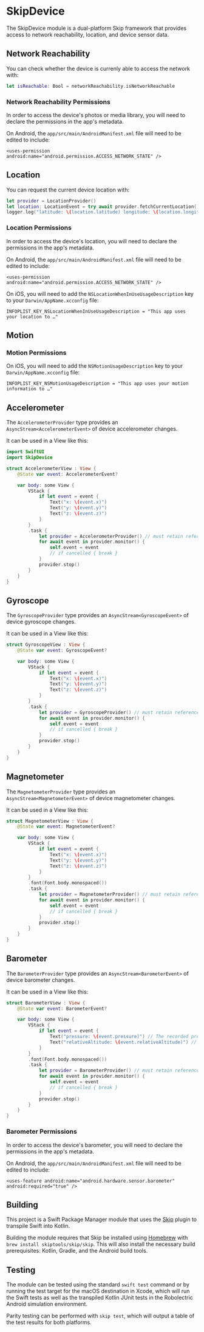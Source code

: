 # SkipDevice

The SkipDevice module is a dual-platform Skip framework that provides access to 
network reachability, location, and device sensor data.

## Network Reachability

You can check whether the device is currenly able to access the network with:

```swift
let isReachable: Bool = networkReachability.isNetworkReachable
```

### Network Reachability Permissions

In order to access the device's photos or media library, you will need to 
declare the permissions in the app's metadata.

On Android, the `app/src/main/AndroidManifest.xml` file will need to be edited to include:

```
<uses-permission android:name="android.permission.ACCESS_NETWORK_STATE" />
```

## Location

You can request the current device location with:

```swift
let provider = LocationProvider()
let location: LocationEvent = try await provider.fetchCurrentLocation()
logger.log("latitude: \(location.latitude) longitude: \(location.longitude) altitude: \(location.altitude)")
```

### Location Permissions

In order to access the device's location, you will need to 
declare the permissions in the app's metadata.

On Android, the `app/src/main/AndroidManifest.xml` file will need to be edited to include:

```
<uses-permission android:name="android.permission.ACCESS_NETWORK_STATE" />
```

On iOS, you will need to add the `NSLocationWhenInUseUsageDescription` key to your `Darwin/AppName.xcconfig` file:

```
INFOPLIST_KEY_NSLocationWhenInUseUsageDescription = "This app uses your location to …"
```

## Motion

### Motion Permissions

On iOS, you will need to add the `NSMotionUsageDescription` key to your `Darwin/AppName.xcconfig` file:

```
INFOPLIST_KEY_NSMotionUsageDescription = "This app uses your motion information to …"
```


## Accelerometer

The `AccelerometerProvider` type provides an `AsyncStream<AccelerometerEvent>` of device accelerometer changes.

It can be used in a View like this:

```swift
import SwiftUI
import SkipDevice

struct AccelerometerView : View {
    @State var event: AccelerometerEvent?

    var body: some View {
        VStack {
            if let event = event {
                Text("x: \(event.x)")
                Text("y: \(event.y)")
                Text("z: \(event.z)")
            }
        }
        .task {
            let provider = AccelerometerProvider() // must retain reference
            for await event in provider.monitor() {
                self.event = event
                // if cancelled { break }
            }
            provider.stop()
        }
    }
}
```

## Gyroscope

The `GyroscopeProvider` type provides an `AsyncStream<GyroscopeEvent>` of device gyroscope changes.

It can be used in a View like this:

```swift
struct GyroscopeView : View {
    @State var event: GyroscopeEvent?

    var body: some View {
        VStack {
            if let event = event {
                Text("x: \(event.x)")
                Text("y: \(event.y)")
                Text("z: \(event.z)")
            }
        }
        .task {
            let provider = GyroscopeProvider() // must retain reference
            for await event in provider.monitor() {
                self.event = event
                // if cancelled { break }
            }
            provider.stop()
        }
    }
}
```


## Magnetometer

The `MagnetometerProvider` type provides an `AsyncStream<MagnetometerEvent>` of device magnetometer changes.

It can be used in a View like this:

```swift
struct MagnetometerView : View {
    @State var event: MagnetometerEvent?

    var body: some View {
        VStack {
            if let event = event {
                Text("x: \(event.x)")
                Text("y: \(event.y)")
                Text("z: \(event.z)")
            }
        }
        .font(Font.body.monospaced())
        .task {
            let provider = MagnetometerProvider() // must retain reference
            for await event in provider.monitor() {
                self.event = event
                // if cancelled { break }
            }
            provider.stop()
        }
    }
}
```


## Barometer

The `BarometerProvider` type provides an `AsyncStream<BarometerEvent>` of device barometer changes.

It can be used in a View like this:

```swift
struct BarometerView : View {
    @State var event: BarometerEvent?

    var body: some View {
        VStack {
            if let event = event {
                Text("pressure: \(event.pressure)") // The recorded pressure, in kilopascals.
                Text("relativeAltitude: \(event.relativeAltitude)") // The change in altitude (in meters) since the first reported event.
            }
        }
        .font(Font.body.monospaced())
        .task {
            let provider = BarometerProvider() // must retain reference
            for await event in provider.monitor() {
                self.event = event
                // if cancelled { break }
            }
            provider.stop()
        }
    }
}
```

### Barometer Permissions

In order to access the device's barometer, you will need to 
declare the permissions in the app's metadata.

On Android, the `app/src/main/AndroidManifest.xml` file will need to be edited to include:

```
<uses-feature android:name="android.hardware.sensor.barometer" android:required="true" />
```


## Building

This project is a Swift Package Manager module that uses the
[Skip](https://skip.tools) plugin to transpile Swift into Kotlin.

Building the module requires that Skip be installed using 
[Homebrew](https://brew.sh) with `brew install skiptools/skip/skip`.
This will also install the necessary build prerequisites:
Kotlin, Gradle, and the Android build tools.

## Testing

The module can be tested using the standard `swift test` command
or by running the test target for the macOS destination in Xcode,
which will run the Swift tests as well as the transpiled
Kotlin JUnit tests in the Robolectric Android simulation environment.

Parity testing can be performed with `skip test`,
which will output a table of the test results for both platforms.

